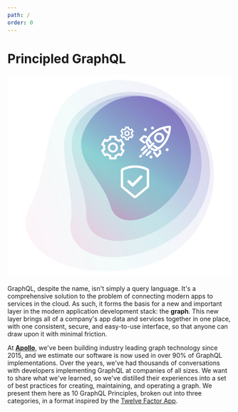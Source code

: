 ```yaml
---
path: /
order: 0
---
```


# Principled GraphQL

<div class="float">
  <img src="../images/overview.png" alt="Principled GraphQL logo">
</div>

GraphQL, despite the name, isn't simply a query language. It's a comprehensive solution to the problem of connecting modern apps to services in the cloud. As such, it forms the basis for a new and important layer in the modern application development stack: the **graph**. This new layer brings all of a company's app data and services together in one place, with one consistent, secure, and easy-to-use interface, so that anyone can draw upon it with minimal friction.

At [**Apollo**](https://apollographql.com), we've been building industry leading graph technology since 2015, and we estimate our software is now used in over 90% of GraphQL implementations. Over the years, we've had thousands of conversations with developers implementing GraphQL at companies of all sizes. We want to share what we've learned, so we've distilled their experiences into a set of best practices for creating, maintaining, and operating a graph. We present them here as 10 GraphQL Principles, broken out into three categories, in a format inspired by the [Twelve Factor App](https://12factor.net).
